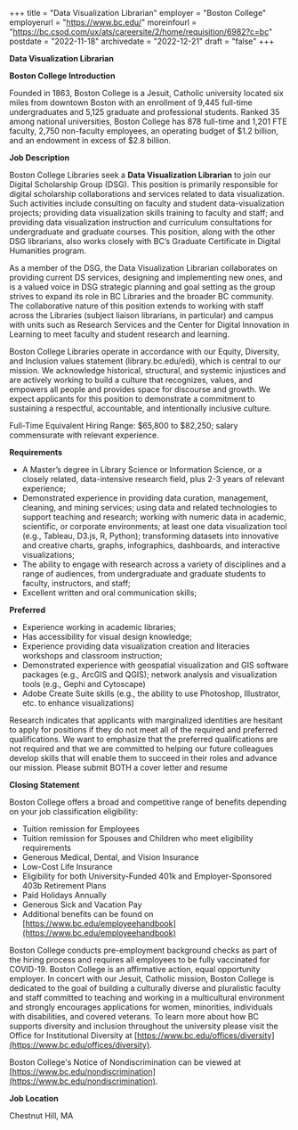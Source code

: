 +++
title = "Data Visualization Librarian"
employer = "Boston College"
employerurl = "https://www.bc.edu/"
moreinfourl = "https://bc.csod.com/ux/ats/careersite/2/home/requisition/6982?c=bc"
postdate = "2022-11-18"
archivedate = "2022-12-21"
draft = "false"
+++

**Data Visualization Librarian**

**Boston College Introduction**

Founded in 1863, Boston College is a Jesuit, Catholic university located six miles from downtown Boston with an enrollment of 9,445 full-time undergraduates and 5,125 graduate and professional students. Ranked 35 among national universities, Boston College has 878 full-time and 1,201 FTE faculty, 2,750 non-faculty employees, an operating budget of $1.2 billion, and an endowment in excess of $2.8 billion.


**Job Description**

Boston College Libraries seek a **Data Visualization Librarian** to join our Digital Scholarship Group (DSG). This position is primarily responsible for digital scholarship collaborations and services related to data visualization. Such activities include consulting on faculty and student data-visualization projects; providing data visualization skills training to faculty and staff; and providing data visualization instruction and curriculum consultations for undergraduate and graduate courses. This position, along with the other DSG librarians, also works closely with BC’s Graduate Certificate in Digital Humanities program.

As a member of the DSG, the Data Visualization Librarian collaborates on providing current DS services, designing and implementing new ones, and is a valued voice in DSG strategic planning and goal setting as the group strives to expand its role in BC Libraries and the broader BC community. The collaborative nature of this position extends to working with staff across the Libraries (subject liaison librarians, in particular) and campus with units such as Research Services and the Center for Digital Innovation in Learning to meet faculty and student research and learning.

Boston College Libraries operate in accordance with our Equity, Diversity, and Inclusion values statement (library.bc.edu/edi), which is central to our mission. We acknowledge historical, structural, and systemic injustices and are actively working to build a culture that recognizes, values, and empowers all people and provides space for discourse and growth. We expect applicants for this position to demonstrate a commitment to sustaining a respectful, accountable, and intentionally inclusive culture.

Full-Time Equivalent Hiring Range: $65,800 to $82,250; salary commensurate with relevant experience.


**Requirements**

- A Master’s degree in Library Science or Information Science, or a closely related, data-intensive research field, plus 2-3 years of relevant experience;
- Demonstrated experience in providing data curation, management, cleaning, and mining services; using data and related technologies to support teaching and research; working with numeric data in academic, scientific, or corporate environments; at least one data visualization tool (e.g., Tableau, D3.js, R, Python); transforming datasets into innovative and creative charts, graphs, infographics, dashboards, and interactive visualizations;
- The ability to engage with research across a variety of disciplines and a range of audiences, from undergraduate and graduate students to faculty, instructors, and staff;
- Excellent written and oral communication skills; 

**Preferred**

- Experience working in academic libraries;
- Has accessibility for visual design knowledge; 
- Experience providing data visualization creation and literacies workshops and classroom instruction;
- Demonstrated experience with geospatial visualization and GIS software packages (e.g., ArcGIS and QGIS); network analysis and visualization tools (e.g., Gephi and Cytoscape)
- Adobe Create Suite skills (e.g., the ability to use Photoshop, Illustrator, etc. to enhance visualizations)

Research indicates that applicants with marginalized identities are hesitant to apply for positions if they do not meet all of the required and preferred qualifications. We want to emphasize that the preferred qualifications are not required and that we are committed to helping our future colleagues develop skills that will enable them to succeed in their roles and advance our mission.
Please submit BOTH a cover letter and resume

**Closing Statement**

Boston College offers a broad and competitive range of benefits depending on your job classification eligibility:

- Tuition remission for Employees
- Tuition remission for Spouses and Children who meet eligibility requirements
- Generous Medical, Dental, and Vision Insurance
- Low-Cost Life Insurance
- Eligibility for both University-Funded 401k and Employer-Sponsored 403b Retirement Plans
- Paid Holidays Annually
- Generous Sick and Vacation Pay
- Additional benefits can be found on [https://www.bc.edu/employeehandbook](https://www.bc.edu/employeehandbook)

Boston College conducts pre-employment background checks as part of the hiring process and requires all employees to be fully vaccinated for COVID-19.  Boston College is an affirmative action, equal opportunity employer. In concert with our Jesuit, Catholic mission, Boston College is dedicated to the goal of building a culturally diverse and pluralistic faculty and staff committed to teaching and working in a multicultural environment and strongly encourages applications for women, minorities, individuals with disabilities, and covered veterans. To learn more about how BC supports diversity and inclusion throughout the university please visit the Office for Institutional Diversity at [https://www.bc.edu/offices/diversity](https://www.bc.edu/offices/diversity).

Boston College's Notice of Nondiscrimination can be viewed at [https://www.bc.edu/nondiscrimination](https://www.bc.edu/nondiscrimination).

**Job Location**

Chestnut Hill, MA
